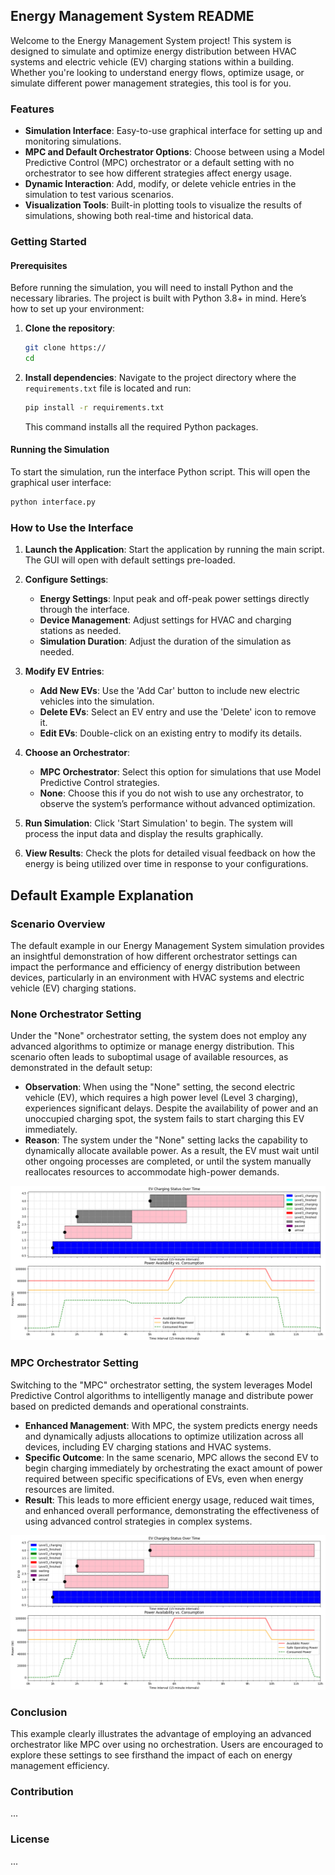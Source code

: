 ## Energy Management System README

Welcome to the Energy Management System project! This system is designed to simulate and optimize energy distribution between HVAC systems and electric vehicle (EV) charging stations within a building. Whether you're looking to understand energy flows, optimize usage, or simulate different power management strategies, this tool is for you.

### Features

- **Simulation Interface**: Easy-to-use graphical interface for setting up and monitoring simulations.
- **MPC and Default Orchestrator Options**: Choose between using a Model Predictive Control (MPC) orchestrator or a default setting with no orchestrator to see how different strategies affect energy usage.
- **Dynamic Interaction**: Add, modify, or delete vehicle entries in the simulation to test various scenarios.
- **Visualization Tools**: Built-in plotting tools to visualize the results of simulations, showing both real-time and historical data.

### Getting Started

#### Prerequisites

Before running the simulation, you will need to install Python and the necessary libraries. The project is built with Python 3.8+ in mind. Here’s how to set up your environment:

1. **Clone the repository**:
   ```bash
   git clone https://
   cd 
   ```

2. **Install dependencies**:
   Navigate to the project directory where the `requirements.txt` file is located and run:
   ```bash
   pip install -r requirements.txt
   ```
   This command installs all the required Python packages.

#### Running the Simulation

To start the simulation, run the interface Python script. This will open the graphical user interface:

```bash
python interface.py
```

### How to Use the Interface

1. **Launch the Application**: Start the application by running the main script. The GUI will open with default settings pre-loaded.

2. **Configure Settings**:
   - **Energy Settings**: Input peak and off-peak power settings directly through the interface.
   - **Device Management**: Adjust settings for HVAC and charging stations as needed.
   - **Simulation Duration**: Adjust the duration of the simulation as needed.

3. **Modify EV Entries**:
   - **Add New EVs**: Use the 'Add Car' button to include new electric vehicles into the simulation.
   - **Delete EVs**: Select an EV entry and use the 'Delete' icon to remove it.
   - **Edit EVs**: Double-click on an existing entry to modify its details.

4. **Choose an Orchestrator**:
   - **MPC Orchestrator**: Select this option for simulations that use Model Predictive Control strategies.
   - **None**: Choose this if you do not wish to use any orchestrator, to observe the system’s performance without advanced optimization.

5. **Run Simulation**: Click 'Start Simulation' to begin. The system will process the input data and display the results graphically.

6. **View Results**: Check the plots for detailed visual feedback on how the energy is being utilized over time in response to your configurations.


## Default Example Explanation

### Scenario Overview

The default example in our Energy Management System simulation provides an insightful demonstration of how different orchestrator settings can impact the performance and efficiency of energy distribution between devices, particularly in an environment with HVAC systems and electric vehicle (EV) charging stations.

### None Orchestrator Setting

Under the "None" orchestrator setting, the system does not employ any advanced algorithms to optimize or manage energy distribution. This scenario often leads to suboptimal usage of available resources, as demonstrated in the default setup:

- **Observation**: When using the "None" setting, the second electric vehicle (EV), which requires a high power level (Level 3 charging), experiences significant delays. Despite the availability of power and an unoccupied charging spot, the system fails to start charging this EV immediately.
- **Reason**: The system under the "None" setting lacks the capability to dynamically allocate available power. As a result, the EV must wait until other ongoing processes are completed, or until the system manually reallocates resources to accommodate high-power demands.

![None Orchestrator Example](Without-Using-MPC.png)

### MPC Orchestrator Setting

Switching to the "MPC" orchestrator setting, the system leverages Model Predictive Control algorithms to intelligently manage and distribute power based on predicted demands and operational constraints.

- **Enhanced Management**: With MPC, the system predicts energy needs and dynamically adjusts allocations to optimize utilization across all devices, including EV charging stations and HVAC systems.
- **Specific Outcome**: In the same scenario, MPC allows the second EV to begin charging immediately by orchestrating the exact amount of power required between specific specifications of EVs, even when energy resources are limited.
- **Result**: This leads to more efficient energy usage, reduced wait times, and enhanced overall performance, demonstrating the effectiveness of using advanced control strategies in complex systems.

![MPC Orchestrator Example](Using-MPC.png)  


### Conclusion

This example clearly illustrates the advantage of employing an advanced orchestrator like MPC over using no orchestration. Users are encouraged to explore these settings to see firsthand the impact of each on energy management efficiency.


### Contribution

...

### License

...

